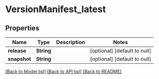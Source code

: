 # VersionManifest_latest
## Properties

| Name | Type | Description | Notes |
|------------ | ------------- | ------------- | -------------|
| **release** | **String** |  | [optional] [default to null] |
| **snapshot** | **String** |  | [optional] [default to null] |

[[Back to Model list]](../README.md#documentation-for-models) [[Back to API list]](../README.md#documentation-for-api-endpoints) [[Back to README]](../README.md)

